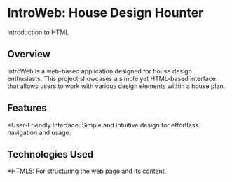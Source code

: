 # IntroWeb: House Design Hounter
Introduction to HTML

## Overview
IntroWeb is a web-based application designed for house design enthusiasts. This project showcases a simple yet HTML-based interface that allows users to work with various design elements within a house plan.

## Features 
*User-Friendly Interface: Simple and intuitive design for effortless navigation and usage.

## Technologies Used
*HTML5: For structuring the web page and its content.
